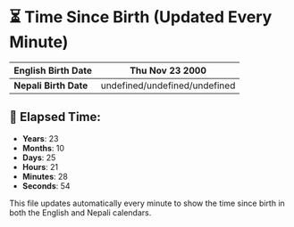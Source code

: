 # ⏳ Time Since Birth (Updated Every Minute)

| **English Birth Date** | Thu Nov 23 2000 |
|------------------------|-------------------------------------|
| **Nepali Birth Date**  | undefined/undefined/undefined                  |

## 📅 Elapsed Time:

- **Years**: 23
- **Months**: 10
- **Days**: 25
- **Hours**: 21
- **Minutes**: 28
- **Seconds**: 54

This file updates automatically every minute to show the time since birth in both the English and Nepali calendars.